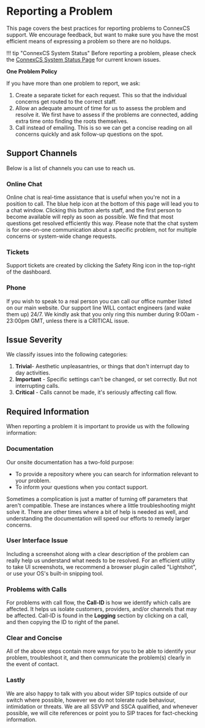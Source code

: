 # Reporting a Problem
This page covers the best practices for reporting problems to ConnexCS support.  We encourage feedback, but want to make sure you have the most efficient means of expressing a problem so there are no holdups.

!!! tip "ConnexCS System Status"
    Before reporting a problem, please check the [ConnexCS System Status Page](https://status.connexcs.com/) for current known issues. 

**One Problem Policy**

If you have more than one problem to report, we ask:

1. Create a separate ticket for each request.  This so that the individual concerns get routed to the correct staff.
2. Allow an adequate amount of time for us to assess the problem and resolve it.  We first have to assess if the problems are connected, adding extra time onto finding the roots themselves.
3. Call instead of emailing.  This is so we can get a concise reading on all concerns quickly and ask follow-up questions on the spot.

## Support Channels
Below is a list of channels you can use to reach us.

### Online Chat

Online chat is real-time assistance that is useful when you're not in a position to call.  The blue help icon at the bottom of this page will lead you to a chat window.  Clicking this button alerts staff, and the first person to become available will reply as soon as possible.  We find that most questions get resolved efficiently this way. Please note that the chat system is for one-on-one communication about a specific problem, not for multiple concerns or system-wide change requests. 

### Tickets

Support tickets are created by clicking the Safety Ring icon in the top-right of the dashboard.

### Phone

If you wish to speak to a real person you can call our office number listed on our main website. Our support line WILL contact engineers (and wake them up) 24/7. We kindly ask that you only ring this number during 9:00am - 23:00pm GMT, unless there is a CRITICAL issue.

## Issue Severity

We classify issues into the following categories:

1. **Trivial**- Aesthetic unpleasantries, or things that don't interrupt day to day activities.
2. **Important** - Specific settings can't be changed, or set correctly. But not interrupting calls.
3. **Critical** - Calls cannot be made, it's seriously affecting call flow.

## Required Information

When reporting a problem it is important to provide us with the following information:

### Documentation

Our onsite documentation has a two-fold purpose:

* To provide a repository where you can search for information relevant to your problem.
* To inform your questions when you contact support.

Sometimes a complication is just a matter of turning off parameters that aren't compatible.  These are instances where a little troubleshooting might solve it.  There are other times where a bit of help is needed as well, and understanding the documentation will speed our efforts to remedy larger concerns. 
 
### User Interface Issue

Including a screenshot along with a clear description of the problem can really help us understand what needs to be resolved.  For an efficient utility to take UI screenshots, we recommend a browser plugin called "Lightshot", or use your OS's built-in snipping tool.

### Problems with Calls

For problems with call flow, the **Call-ID** is how we identify which calls are affected.  It helps us isolate customers, providers, and/or channels that may be affected.  Call-ID is found in the **Logging** section by clicking on a call, and then copying the ID to right of the panel.

### Clear and Concise

All of the above steps contain more ways for you to be able to identify your problem, troubleshoot it, and then communicate the problem(s) clearly in the event of contact.

### Lastly

We are also happy to talk with you about wider SIP topics outside of our switch where possible, however we do not tolerate rude behaviour, intimidation or threats.  We are all SSVVP and SSCA qualified, and whenever possible, we will cite references or point you to SIP traces for fact-checking information.
